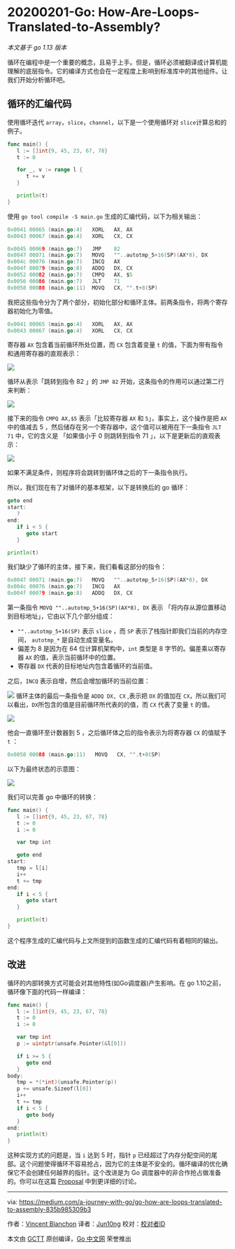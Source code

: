 # 20200201-Go: How-Are-Loops-Translated-to-Assembly?

*本文基于 go 1.13 版本*

循环在编程中是一个重要的概念，且易于上手。但是，循环必须被翻译成计算机能理解的底层指令。它的编译方式也会在一定程度上影响到标准库中的其他组件。让我们开始分析循环吧。

## 循环的汇编代码

使用循坏迭代 `array`，`slice`，`channel`，以下是一个使用循环对 `slice`计算总和的例子。

```go
func main() {
   l := []int{9, 45, 23, 67, 78}
   t := 0

   for _, v := range l {
      t += v
   }

   println(t)
}
```

使用 `go tool compile -S main.go` 生成的汇编代码，以下为相关输出：

```go
0x0041 00065 (main.go:4)   XORL   AX, AX
0x0043 00067 (main.go:4)   XORL   CX, CX

0x0045 00069 (main.go:7)   JMP    82
0x0047 00071 (main.go:7)   MOVQ   ""..autotmp_5+16(SP)(AX*8), DX
0x004c 00076 (main.go:7)   INCQ   AX
0x004f 00079 (main.go:8)   ADDQ   DX, CX
0x0052 00082 (main.go:7)   CMPQ   AX, $5
0x0056 00086 (main.go:7)   JLT    71
0x0058 00088 (main.go:11)  MOVQ   CX, "".t+8(SP)
```

我把这些指令分为了两个部分，初始化部分和循环主体。前两条指令，将两个寄存器初始化为零值。

```go
0x0041 00065 (main.go:4)   XORL   AX, AX
0x0043 00067 (main.go:4)   XORL   CX, CX
```

寄存器 `AX` 包含着当前循环所处位置，而 `CX` 包含着变量 `t` 的值，下面为带有指令和通用寄存器的直观表示：

![](https://miro.medium.com/max/1400/1*B2jl6bdU80U9dFzRCKn5_g.png)

循环从表示「跳转到指令 82 」的 `JMP 82` 开始，这条指令的作用可以通过第二行来判断：

![](https://miro.medium.com/max/1400/1*PNIhFlWL7FmDjpBO_kZxGA.png)

接下来的指令 `CMPQ AX,$5` 表示「比较寄存器 `AX` 和 `5`」，事实上，这个操作是把 `AX` 中的值减去 5 ，然后储存在另一个寄存器中，这个值可以被用在下一条指令 `JLT 71` 中，它的含义是 「如果值小于 0 则跳转到指令 71 」，以下是更新后的直观表示：

![](https://miro.medium.com/max/1400/1*7UxdEPDKWVNBg4g5EVjCJw.png)

如果不满足条件，则程序将会跳转到循环体之后的下一条指令执行。

所以，我们现在有了对循环的基本框架，以下是转换后的 go 循环：

```go
goto end
start:
   ?
end:
   if i < 5 {
      goto start
   }

println(t)
```

我们缺少了循环的主体，接下来，我们看看这部分的指令：

```go
0x0047 00071 (main.go:7)   MOVQ   ""..autotmp_5+16(SP)(AX*8), DX
0x004c 00076 (main.go:7)   INCQ   AX
0x004f 00079 (main.go:8)   ADDQ   DX, CX
```

第一条指令 `MOVQ ""..autotmp_5+16(SP)(AX*8), DX`  表示 「将内存从源位置移动到目标地址」，它由以下几个部分组成：

* `""..autotmp_5+16(SP)` 表示 `slice` ，而 `SP` 表示了栈指针即我们当前的内存空间， `autotmp_*` 是自动生成变量名。
* 偏差为 8 是因为在 64 位计算机架构中，`int` 类型是 8 字节的。偏差乘以寄存器 `AX` 的值，表示当前循环中的位置。
* 寄存器 `DX` 代表的目标地址内包含着循环的当前值。

之后，`INCQ` 表示自增，然后会增加循环的当前位置：

![](https://miro.medium.com/max/1400/1*P5B20uTio7cI03LQpl3Q5Q.png)
循环主体的最后一条指令是 `ADDQ DX, CX` ,表示把 `DX` 的值加在 `CX`，所以我们可以看出，`DX`所包含的值是目前循环所代表的的值，而 `CX` 代表了变量 `t` 的值。

![](https://miro.medium.com/max/1400/1*_cASAicNq2cy2bvwzN4h8g.png)

他会一直循环至计数器到 5 ，之后循环体之后的指令表示为将寄存器 `CX` 的值赋予 `t` ：

```GO
0x0058 00088 (main.go:11)   MOVQ   CX, "".t+8(SP)
```

以下为最终状态的示意图：

![](https://miro.medium.com/max/1400/1*5JFEWSyFFJVYomMirMmBEQ.png)

我们可以完善 go 中循环的转换：

```go
func main() {
   l := []int{9, 45, 23, 67, 78}
   t := 0
   i := 0

   var tmp int

   goto end
start:
   tmp = l[i]
   i++
   t += tmp
end:
   if i < 5 {
      goto start
   }

   println(t)
}
```

这个程序生成的汇编代码与上文所提到的函数生成的汇编代码有着相同的输出。

## 改进

循环的内部转换方式可能会对其他特性(如Go调度器)产生影响。在 go 1.10之前，循环像下面的代码一样编译：

```go
func main() {
   l := []int{9, 45, 23, 67, 78}
   t := 0
   i := 0

   var tmp int
   p := uintptr(unsafe.Pointer(&l[0]))

   if i >= 5 {
      goto end
   }
body:
   tmp = *(*int)(unsafe.Pointer(p))
   p += unsafe.Sizeof(l[0])
   i++
   t += tmp
   if i < 5 {
      goto body
   }
end:
   println(t)
}
```

这种实现方式的问题是，当 `i` 达到 5 时，指针 `p` 已经超过了内存分配空间的尾部。这个问题使得循环不容易抢占，因为它的主体是不安全的。循环编译的优化确保它不会创建任何越界的指针。这个改进是为 Go 调度器中的非合作抢占做准备的。你可以在这篇 [Proposal](https://github.com/golang/proposal/blob/master/design/24543-non-cooperative-preemption.md) 中到更详细的讨论。

----------------

via: https://medium.com/a-journey-with-go/go-how-are-loops-translated-to-assembly-835b985309b3

作者：[Vincent Blanchon](https://medium.com/@blanchon.vincent)
译者：[Jun10ng](https://github.com/Jun10ng)
校对：[校对者ID](https://github.com/校对者ID)

本文由 [GCTT](https://github.com/studygolang/GCTT) 原创编译，[Go 中文网](https://studygolang.com/) 荣誉推出
